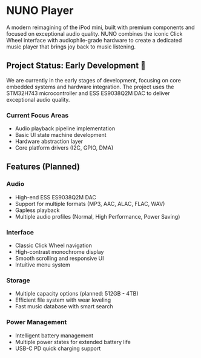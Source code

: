 # NUNO Player

A modern reimagining of the iPod mini, built with premium components and focused on exceptional audio quality. NUNO combines the iconic Click Wheel interface with audiophile-grade hardware to create a dedicated music player that brings joy back to music listening.

## Project Status: Early Development 🚧

We are currently in the early stages of development, focusing on core embedded systems and hardware integration. The project uses the STM32H743 microcontroller and ESS ES9038Q2M DAC to deliver exceptional audio quality.

### Current Focus Areas
- Audio playback pipeline implementation
- Basic UI state machine development
- Hardware abstraction layer
- Core platform drivers (I2C, GPIO, DMA)

## Features (Planned)

### Audio
- High-end ESS ES9038Q2M DAC
- Support for multiple formats (MP3, AAC, ALAC, FLAC, WAV)
- Gapless playback
- Multiple audio profiles (Normal, High Performance, Power Saving)

### Interface
- Classic Click Wheel navigation
- High-contrast monochrome display
- Smooth scrolling and responsive UI
- Intuitive menu system

### Storage
- Multiple capacity options (planned: 512GB - 4TB)
- Efficient file system with wear leveling
- Fast music database with smart search

### Power Management
- Intelligent battery management
- Multiple power states for extended battery life
- USB-C PD quick charging support
